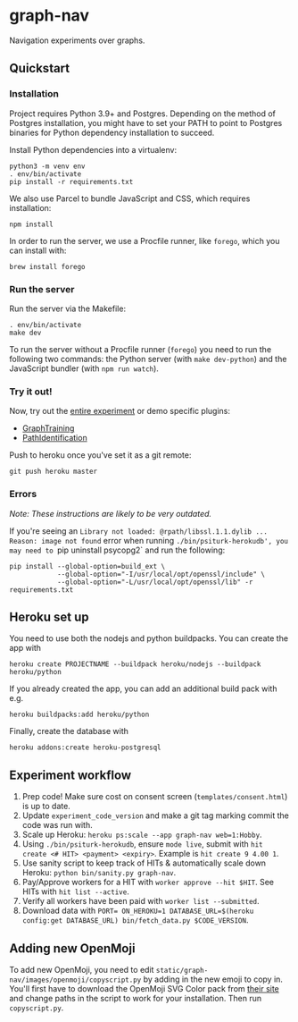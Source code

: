 # graph-nav

Navigation experiments over graphs.


## Quickstart

### Installation

Project requires Python 3.9+ and Postgres. Depending on the method of Postgres installation, you might have to set your PATH to point to Postgres binaries for Python dependency installation to succeed.

Install Python dependencies into a virtualenv:
```
python3 -m venv env
. env/bin/activate
pip install -r requirements.txt
```

We also use Parcel to bundle JavaScript and CSS, which requires installation:
```
npm install
```

In order to run the server, we use a Procfile runner, like `forego`, which you can install with:
```
brew install forego
```

### Run the server

Run the server via the Makefile:
```
. env/bin/activate
make dev
```

To run the server without a Procfile runner (`forego`) you need to run the following two commands: the Python server (with `make dev-python`) and the JavaScript bundler (with `npm run watch`).

### Try it out!

Now, try out the [entire experiment](http://localhost:22362/) or demo specific plugins:
- [GraphTraining](http://localhost:22362/testexperiment?type=GraphTraining)
- [PathIdentification](http://localhost:22362/testexperiment?type=PathIdentification)

Push to heroku once you've set it as a git remote:
```
git push heroku master
```

### Errors

_Note: These instructions are likely to be very outdated._

If you're seeing an `Library not loaded: @rpath/libssl.1.1.dylib ... Reason: image not found` error when running `./bin/psiturk-herokudb', you may need to `pip uninstall psycopg2` and run the following:
```
pip install --global-option=build_ext \
            --global-option="-I/usr/local/opt/openssl/include" \
            --global-option="-L/usr/local/opt/openssl/lib" -r requirements.txt
```

## Heroku set up

You need to use both the nodejs and python buildpacks. You can create the app with
```
heroku create PROJECTNAME --buildpack heroku/nodejs --buildpack heroku/python
```

If you already created the app, you can add an additional build pack with e.g.
```
heroku buildpacks:add heroku/python
```

Finally, create the database with
```
heroku addons:create heroku-postgresql
```

## Experiment workflow
1. Prep code! Make sure cost on consent screen (`templates/consent.html`) is up to date.
2. Update `experiment_code_version` and make a git tag marking commit the code was run with.
3. Scale up Heroku: `heroku ps:scale --app graph-nav web=1:Hobby`.
4. Using `./bin/psiturk-herokudb`, ensure `mode live`, submit with `hit create <# HIT> <payment> <expiry>`. Example is `hit create 9 4.00 1`.
5. Use sanity script to keep track of HITs & automatically scale down Heroku: `python bin/sanity.py graph-nav`.
6. Pay/Approve workers for a HIT with `worker approve --hit $HIT`. See HITs with `hit list --active`.
7. Verify all workers have been paid with `worker list --submitted`.
8. Download data with `PORT= ON_HEROKU=1 DATABASE_URL=$(heroku config:get DATABASE_URL) bin/fetch_data.py $CODE_VERSION`.


## Adding new OpenMoji

To add new OpenMoji, you need to edit `static/graph-nav/images/openmoji/copyscript.py` by adding in the new emoji to copy in. You'll first have to download the OpenMoji SVG Color pack from [their site](https://openmoji.org/) and change paths in the script to work for your installation. Then run `copyscript.py`.
